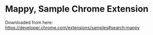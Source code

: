 # Mappy, Sample Chrome Extension
Downloaded from here: https://developer.chrome.com/extensions/samples#search:mappy
